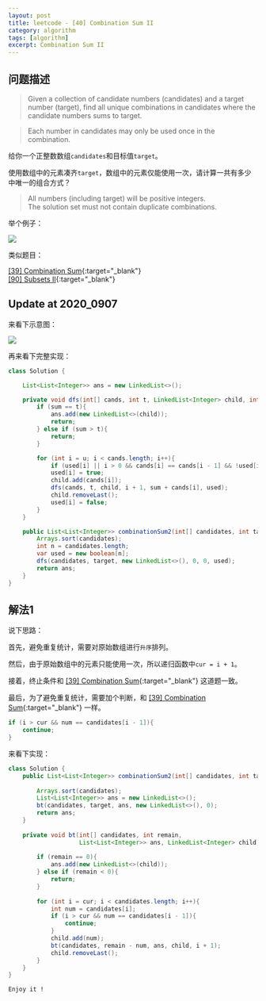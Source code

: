 ```yaml
---
layout: post
title: leetcode - [40] Combination Sum II
category: algorithm
tags: [algorithm]
excerpt: Combination Sum II
---
```


## 问题描述  

> Given a collection of candidate numbers (candidates) and a target number (target), find all unique combinations in candidates where the candidate numbers sums to target.  

> Each number in candidates may only be used once in the combination.  

给你一个正整数数组`candidates`和目标值`target`。  

使用数组中的元素凑齐`target`，数组中的元素仅能使用一次，请计算一共有多少中唯一的组合方式？  


> All numbers (including target) will be positive integers.  
> The solution set must not contain duplicate combinations.  

举个例子：  

![](https://yyc-images.oss-cn-beijing.aliyuncs.com/leetcode_40_demo.png)  

类似题目：  

[[39] Combination Sum](http://yaoyichen.cn/algorithm/2020/06/18/leetcode-39.html){:target="_blank"}  
[[90] Subsets II](http://yaoyichen.cn/algorithm/2020/06/18/leetcode-90.html){:target="_blank"}  


## Update at 2020_0907  

来看下示意图：  

![](https://yyc-images.oss-cn-beijing.aliyuncs.com/leetcode_40_2020_0907.png)  


再来看下完整实现：  

``` java
class Solution {

    List<List<Integer>> ans = new LinkedList<>();

    private void dfs(int[] cands, int t, LinkedList<Integer> child, int u, int sum, boolean[] used){
        if (sum == t){
            ans.add(new LinkedList<>(child));
            return;
        } else if (sum > t){
            return;
        }

        for (int i = u; i < cands.length; i++){
            if (used[i] || i > 0 && cands[i] == cands[i - 1] && !used[i - 1]) continue;
            used[i] = true;
            child.add(cands[i]);
            dfs(cands, t, child, i + 1, sum + cands[i], used);
            child.removeLast();
            used[i] = false;
        }
    }

    public List<List<Integer>> combinationSum2(int[] candidates, int target) {
        Arrays.sort(candidates);
        int n = candidates.length;
        var used = new boolean[n];
        dfs(candidates, target, new LinkedList<>(), 0, 0, used);
        return ans;
    }
}
```

## 解法1  

说下思路：  

首先，避免重复统计，需要对原始数组进行`升序`排列。  

然后，由于原始数组中的元素只能使用一次，所以递归函数中`cur = i + 1`。  

接着，终止条件和 [[39] Combination Sum](http://yaoyichen.cn/algorithm/2020/06/18/leetcode-39.html){:target="_blank"}  这道题一致。  

最后，为了避免重复统计，需要加个判断，和 [[39] Combination Sum](http://yaoyichen.cn/algorithm/2020/06/18/leetcode-39.html){:target="_blank"}  一样。  


``` java
if (i > cur && num == candidates[i - 1]){
    continue;
}
```
 

来看下实现：  


``` java
class Solution {
    public List<List<Integer>> combinationSum2(int[] candidates, int target) {
        
        Arrays.sort(candidates);
        List<List<Integer>> ans = new LinkedList<>();
        bt(candidates, target, ans, new LinkedList<>(), 0);
        return ans;
    }
    
    private void bt(int[] candidates, int remain, 
                    List<List<Integer>> ans, LinkedList<Integer> child, int cur){
        
        if (remain == 0){
            ans.add(new LinkedList<>(child));
        } else if (remain < 0){
            return;    
        }
        
        for (int i = cur; i < candidates.length; i++){
            int num = candidates[i];
            if (i > cur && num == candidates[i - 1]){
                continue;
            }
            child.add(num);
            bt(candidates, remain - num, ans, child, i + 1);
            child.removeLast();
        }
    }
}
```

`Enjoy it ! `